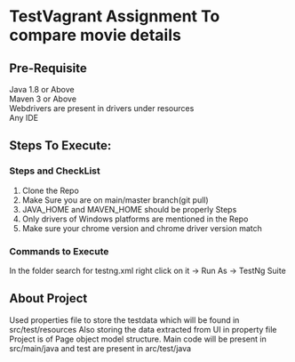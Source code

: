 
# TestVagrant Assignment To compare movie details

## Pre-Requisite
Java 1.8 or Above     
Maven 3 or Above   
  Webdrivers are present in drivers under resources    
   Any IDE

## Steps To Execute:
### Steps and CheckList
1. Clone the Repo
2. Make Sure you are on main/master branch(git pull)
3. JAVA_HOME and MAVEN_HOME should be properly Steps
4. Only drivers of Windows platforms are mentioned in the Repo
5. Make sure your chrome version and chrome driver version match

### Commands to Execute
In the folder search for testng.xml right click on it -> Run As -> TestNg Suite

## About Project
Used properties file to store the testdata which will be found in src/test/resources
Also storing the data extracted from UI in property file
Project is of Page object model structure. Main code will be present in src/main/java and test are present in arc/test/java 




